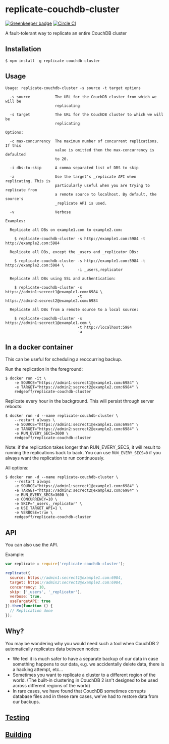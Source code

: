 # replicate-couchdb-cluster

[![Greenkeeper badge](https://badges.greenkeeper.io/redgeoff/replicate-couchdb-cluster.svg)](https://greenkeeper.io/) [![Circle CI](https://circleci.com/gh/redgeoff/replicate-couchdb-cluster.svg?style=svg&circle-token=29186a9bacd110b627323d86119076539d8b144e)](https://circleci.com/gh/redgeoff/replicate-couchdb-cluster)

A fault-tolerant way to replicate an entire CouchDB cluster


## Installation

    $ npm install -g replicate-couchdb-cluster


## Usage

    Usage: replicate-couchdb-cluster -s source -t target options

      -s source           The URL for the CouchDB cluster from which we will be
                          replicating

      -s target           The URL for the CouchDB cluster to which we will be
                          replicating

    Options:

      -c max-concurrency  The maximum number of concurrent replications. If this
                          value is omitted then the max-concurrency is defaulted
                          to 20.

      -i dbs-to-skip      A comma separated list of DBS to skip

      -a                  Use the target's _replicate API when replicating. This is
                          particularly useful when you are trying to replicate from
                          a remote source to localhost. By default, the source's
                          _replicate API is used.

      -v                  Verbose

    Examples:

      Replicate all DBs on example1.com to example2.com:

        $ replicate-couchdb-cluster -s http://example1.com:5984 -t http://example2.com:5984

      Replicate all DBs, except the _users and _replicator DBs:

        $ replicate-couchdb-cluster -s http://example1.com:5984 -t http://example2.com:5984 \
                                    -i _users,replicator

      Replicate all DBs using SSL and authentication:

        $ replicate-couchdb-cluster -s https://admin1:secrect1@example1.com:6984 \
                                    -t https://admin2:secrect2@example2.com:6984

      Replicate all DBs from a remote source to a local source:

        $ replicate-couchdb-cluster -s https://admin1:secrect1@example1.com \
                                    -t http://localhost:5984
                                    -a

## In a docker container

This can be useful for scheduling a reoccurring backup.

Run the replication in the foreground:

    $ docker run -it \
        -e SOURCE="https://admin1:secrect1@example1.com:6984" \
        -e TARGET="https://admin2:secrect2@example2.com:6984" \
        redgeoff/replicate-couchdb-cluster

Replicate every hour in the background. This will persist through server reboots:

    $ docker run -d --name replicate-couchdb-cluster \
        --restart always \
        -e SOURCE="https://admin1:secrect1@example1.com:6984" \
        -e TARGET="https://admin2:secrect2@example2.com:6984" \
        -e RUN_EVERY_SECS=3600 \
        redgeoff/replicate-couchdb-cluster

Note: if the replication takes longer than RUN_EVERY_SECS, it will result to running the replications back to back. You can use `RUN_EVERY_SECS=0` if you always want the replication to run continuously.

All options:

    $ docker run -d --name replicate-couchdb-cluster \
        --restart always
        -e SOURCE="https://admin1:secrect1@example1.com:6984" \
        -e TARGET="https://admin2:secrect2@example2.com:6984" \
        -e RUN_EVERY_SECS=3600 \
        -e CONCURRENCY=10 \
        -e SKIP="_users,_replicator" \
        -e USE_TARGET_API=1 \
        -e VERBOSE=true \
        redgeoff/replicate-couchdb-cluster


## API

You can also use the API.

Example:

```js
var replicate = require('replicate-couchdb-cluster');

replicate({
  source: https://admin1:secrect1@example1.com:6984,
  target: https://admin2:secrect2@example2.com:6984,
  concurrency: 10,
  skip: ['_users', '_replicator'],
  verbose: true,
  useTargetAPI: true
}).then(function () {
  // Replication done
});
```


## Why?

You may be wondering why you would need such a tool when CouchDB 2 automatically replicates data between nodes:

* We feel it is much safer to have a separate backup of our data in case something happens to our data, e.g. we accidentally delete data, there is a hacking attempt, etc...
* Sometimes you want to replicate a cluster to a different region of the world. (The built-in clustering in CouchDB 2 isn't designed to be used across different regions of the world)
* In rare cases, we have found that CouchDB sometimes corrupts database files and in these rare cases, we've had to restore data from our backups.


## [Testing](TESTING.md)


## [Building](BUILDING.md)
